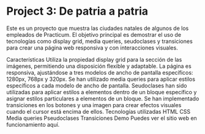 # Project 3: De patria a patria
Este es un proyecto que muestra las ciudades natales de algunos de los empleados de Practicum. El objetivo principal es demostrar el uso de tecnologías como display grid, media queries, seudoclases y transiciones para crear una página web responsiva y con interacciones visuales.

Características
Utiliza la propiedad display grid para la sección de las imágenes, permitiendo una disposición flexible y adaptable.
La página es responsiva, ajustándose a tres modelos de ancho de pantalla específicos: 1280px, 768px y 320px.
Se han utilizado media queries para aplicar estilos específicos a cada modelo de ancho de pantalla.
Seudoclases han sido utilizadas para aplicar estilos a elementos dentro de un bloque específico y asignar estilos particulares a elementos de un bloque.
Se han implementado transiciones en los botones y una imagen para crear efectos visuales cuando el cursor está encima de ellos.
Tecnologías utilizadas
HTML
CSS
Media queries
Pseudoclases
Transiciones
Demo
Puedes ver el sitio web en funcionamiento aquí.
